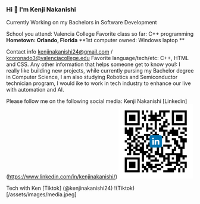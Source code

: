 

### Hi 👋 I'm Kenji Nakanishi
<p>Currently Working on my Bachelors in Software Development</p>



School you attend: Valencia College 
Favorite class so far: C++ programming 
**Hometown: Orlando, Florida**
**1st computer owned: Windows laptop **

Contact info kenjinakanishi24@gmail.com /  kcoronado3@valenciacollege.edu
Favorite language/tech/etc:  C++, HTML and CSS.
Any other information that helps someone get to know you!: I really like building new projects, while currently pursing my Bachelor degree in Computer Science, I am also studying Robotics and Semiconductor technician program, I would ike to work in tech industry to enhance our live with automation and AI. 

Please follow me on the following social media: 
Kenji Nakanishi [Linkedin] (https://www.linkedin.com/in/kenjinakanishi/)
<img src="Images/shared image.png" alt="Linkedin" width="200px">


Tech with Ken [Tiktok] (@kenjinakanishi24)
!(Tiktok)[/assets/images/media.jpeg]



<!--
Here are some ideas to get you started:

- 🔭 I’m currently working on ...
- 🌱 I’m currently learning ...
- 👯 I’m looking to collaborate on ...
- 🤔 I’m looking for help with ...
- 💬 Ask me about ...
- 📫 How to reach me: ...
- 😄 Pronouns: ...
- ⚡ Fun fact: ...
-->
